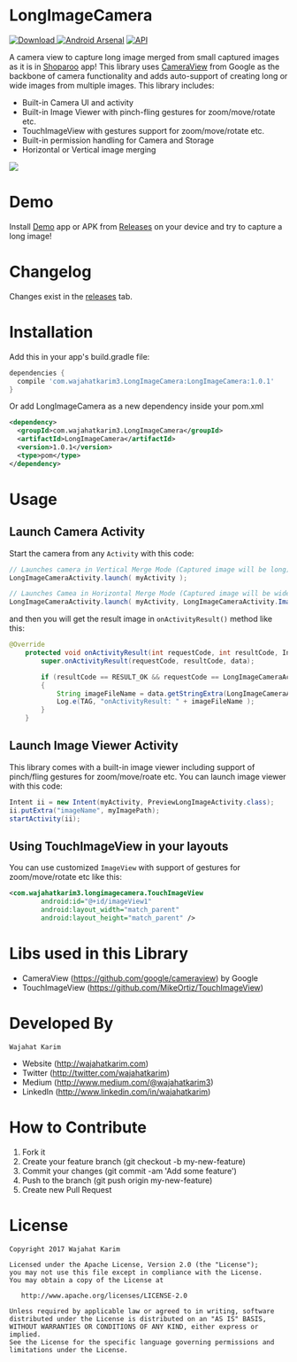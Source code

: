 LongImageCamera
============
[ ![Download](https://api.bintray.com/packages/wajahatkarim3/LongImageCamera/com.wajahatkarim3.longimagecamera/images/download.svg) ](https://bintray.com/wajahatkarim3/LongImageCamera/com.wajahatkarim3.longimagecamera/_latestVersion) [![Android Arsenal](https://img.shields.io/badge/Android%20Arsenal-LongImageCamera-brightgreen.svg?style=flat)](https://android-arsenal.com/details/1/5618) [![API](https://img.shields.io/badge/API-15%2B-blue.svg?style=flat)](https://android-arsenal.com/api?level=15)
 
A camera view to capture long image merged from small captured images as it is in [Shoparoo](https://play.google.com/store/apps/details?id=infoscout.shoparoo&hl=en) app! This library uses [CameraView](https://github.com/google/cameraview) from Google as the backbone of camera functionality and adds auto-support of creating long or wide images from multiple images. This library includes:
* Built-in Camera UI and activity
* Built-in Image Viewer with pinch-fling gestures for zoom/move/rotate etc.
* TouchImageView with gestures support for zoom/move/rotate etc.
* Built-in permission handling for Camera and Storage
* Horizontal or Vertical image merging

![](https://github.com/wajahatkarim3/LongImageCamera/blob/master/Art/demo.gif)

Demo
====
Install [Demo](https://github.com/wajahatkarim3/LongImageCamera/releases/download/1.0.1/LongImageCamera-v1.0.0.apk) app or APK from [Releases](https://github.com/wajahatkarim3/LongImageCamera/releases) on your device and try to capture a long image!

Changelog
=========
Changes exist in the [releases](https://github.com/wajahatkarim3/LongImageCamera/releases) tab.

Installation
============
Add this in your app's build.gradle file:
```groovy
dependencies {
  compile 'com.wajahatkarim3.LongImageCamera:LongImageCamera:1.0.1'
}
```
Or add LongImageCamera as a new dependency inside your pom.xml
```xml
<dependency>
  <groupId>com.wajahatkarim3.LongImageCamera</groupId>
  <artifactId>LongImageCamera</artifactId>
  <version>1.0.1</version>
  <type>pom</type>
</dependency>
```
Usage
=====
Launch Camera Activity
---
Start the camera from any ```Activity``` with this code:
```java
// Launches camera in Vertical Merge Mode (Captured image will be long)
LongImageCameraActivity.launch( myActivity );

// Launches Camea in Horizontal Merge Mode (Captured image will be wide)
LongImageCameraActivity.launch( myActivity, LongImageCameraActivity.ImageMergeMode.HORIZONTAL );
```
and then you will get the result image in ```onActivityResult()``` method like this:
```java
@Override
    protected void onActivityResult(int requestCode, int resultCode, Intent data) {
        super.onActivityResult(requestCode, resultCode, data);

        if (resultCode == RESULT_OK && requestCode == LongImageCameraActivity.LONG_IMAGE_RESULT_CODE && data != null)
        {
            String imageFileName = data.getStringExtra(LongImageCameraActivity.IMAGE_PATH_KEY);
            Log.e(TAG, "onActivityResult: " + imageFileName );
        }
    }
```
Launch Image Viewer Activity
---
This library comes with a built-in image viewer including support of pinch/fling gestures for zoom/move/roate etc. You can launch image viewer with this code:
```java
Intent ii = new Intent(myActivity, PreviewLongImageActivity.class);
ii.putExtra("imageName", myImagePath);
startActivity(ii);
```
Using TouchImageView in your layouts
---
You can use customized ```ImageView``` with support of gestures for zoom/move/rotate etc like this:
```xml
<com.wajahatkarim3.longimagecamera.TouchImageView
        android:id="@+id/imageView1"
        android:layout_width="match_parent"
        android:layout_height="match_parent" />
```
# Libs used in this Library
* CameraView (https://github.com/google/cameraview) by Google
* TouchImageView (https://github.com/MikeOrtiz/TouchImageView)

Developed By
============
```
Wajahat Karim
```
- Website (http://wajahatkarim.com)
- Twitter (http://twitter.com/wajahatkarim)
- Medium (http://www.medium.com/@wajahatkarim3)
- LinkedIn (http://www.linkedin.com/in/wajahatkarim)

# How to Contribute
1. Fork it
2. Create your feature branch (git checkout -b my-new-feature)
3. Commit your changes (git commit -am 'Add some feature')
4. Push to the branch (git push origin my-new-feature)
5. Create new Pull Request

# License

    Copyright 2017 Wajahat Karim

    Licensed under the Apache License, Version 2.0 (the "License");
    you may not use this file except in compliance with the License.
    You may obtain a copy of the License at

       http://www.apache.org/licenses/LICENSE-2.0

    Unless required by applicable law or agreed to in writing, software
    distributed under the License is distributed on an "AS IS" BASIS,
    WITHOUT WARRANTIES OR CONDITIONS OF ANY KIND, either express or implied.
    See the License for the specific language governing permissions and
    limitations under the License.
